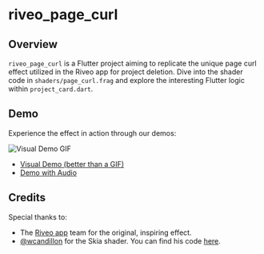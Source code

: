 
# riveo_page_curl

## Overview
`riveo_page_curl` is a Flutter project aiming to replicate the unique page curl effect utilized in the Riveo app for project deletion. Dive into the shader code in `shaders/page_curl.frag` and explore the interesting Flutter logic within `project_card.dart`.

## Demo
Experience the effect in action through our demos:

![Visual Demo GIF](https://github.com/Rahiche/riveo_page_curl/assets/37366956/5c350ddb-950d-4234-83c0-b6f78867b785)


- [Visual Demo (better than a GIF)](https://github.com/Rahiche/riveo_page_curl/assets/37366956/dc42fd5e-743f-4dc3-ab73-1af41af04f0d)
- [Demo with Audio](https://github.com/Rahiche/riveo_page_curl/assets/37366956/b92bd145-2b74-45c0-9862-a97bd3b593d8)


## Credits
Special thanks to:
- The [Riveo app](https://forgeandform.co/riveo/?page=riveo) team for the original, inspiring effect.
- [@wcandillon](https://github.com/wcandillon) for the Skia shader. You can find his code [here](https://github.com/wcandillon/can-it-be-done-in-react-native/tree/master/season5/src/Riveo).


